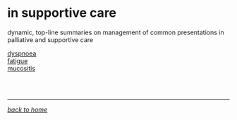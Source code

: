 # in supportive care

dynamic, top-line summaries on management of common presentations in palliative and supportive care

[dyspnoea](dyspnoea.md)  
[fatigue](fatigue.md)  
[mucositis](mucositis.md)  
&nbsp;

&nbsp;

---
[*back to home*](index.md)
